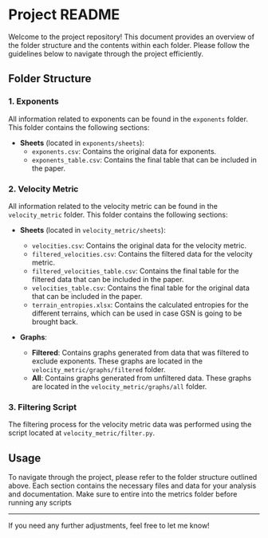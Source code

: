# Project README

Welcome to the project repository! This document provides an overview of the folder structure and the contents within each folder. Please follow the guidelines below to navigate through the project efficiently.

## Folder Structure

### 1. Exponents

All information related to exponents can be found in the `exponents` folder. This folder contains the following sections:

- **Sheets** (located in `exponents/sheets`):
  - `exponents.csv`: Contains the original data for exponents.
  - `exponents_table.csv`: Contains the final table that can be included in the paper.

### 2. Velocity Metric

All information related to the velocity metric can be found in the `velocity_metric` folder. This folder contains the following sections:

- **Sheets** (located in `velocity_metric/sheets`):
  - `velocities.csv`: Contains the original data for the velocity metric.
  - `filtered_velocities.csv`: Contains the filtered data for the velocity metric.
  - `filtered_velocities_table.csv`: Contains the final table for the filtered data that can be included in the paper.
  - `velocities_table.csv`: Contains the final table for the original data that can be included in the paper.
  - `terrain_entropies.xlsx`: Contains the calculated entropies for the different terrains, which can be used in case GSN is going to be brought back.

- **Graphs**:
  - **Filtered**: Contains graphs generated from data that was filtered to exclude exponents. These graphs are located in the `velocity_metric/graphs/filtered` folder.
  - **All**: Contains graphs generated from unfiltered data. These graphs are located in the `velocity_metric/graphs/all` folder.

### 3. Filtering Script

The filtering process for the velocity metric data was performed using the script located at `velocity_metric/filter.py`.

## Usage

To navigate through the project, please refer to the folder structure outlined above. Each section contains the necessary files and data for your analysis and documentation. Make sure to entire into the metrics folder before running any scripts

---

If you need any further adjustments, feel free to let me know!
